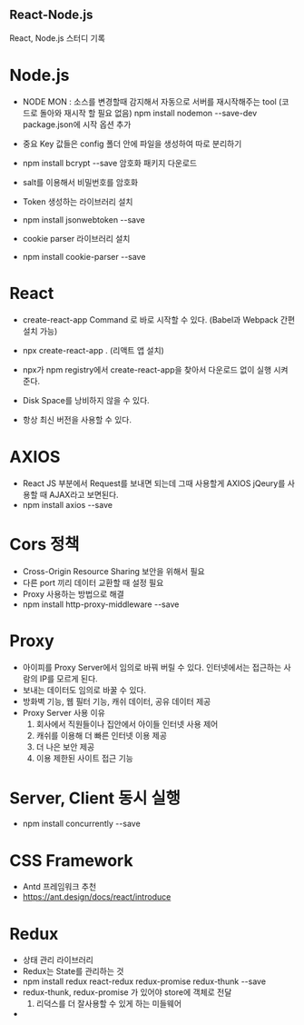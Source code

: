 ## React-Node.js

React, Node.js 스터디 기록

# Node.js
- NODE MON : 소스를 변경할때 감지해서 자동으로 서버를 재시작해주는 tool
            (코드로 돌아와 재시작 할 필요 없음)
            npm install nodemon --save-dev
            package.json에 시작 옵션 추가

- 중요 Key 값들은 config 폴더 안에 파일을 생성하여 따로 분리하기 

- npm install bcrypt --save  암호화 패키지 다운로드 
- salt를 이용해서 비밀번호를 암호화 

- Token 생성하는 라이브러리 설치
- npm install jsonwebtoken --save

- cookie parser 라이브러리 설치
- npm install cookie-parser --save 

# React
- create-react-app Command 로 바로 시작할 수 있다. 
(Babel과 Webpack 간편 설치 가능)

- npx create-react-app . (리액트 앱 설치)
- npx가 npm registry에서 create-react-app을 찾아서 다운로드 없이 실행 시켜준다.
- Disk Space를 낭비하지 않을 수 있다.
- 항상 최신 버전을 사용할 수 있다. 

# AXIOS
- React JS 부분에서 Request를 보내면 되는데
  그때 사용할게 AXIOS jQeury를 사용할 때 AJAX라고 보면된다.
- npm install axios --save

# Cors 정책 
- Cross-Origin Resource Sharing 보안을 위해서 필요
- 다른 port 끼리 데이터 교환할 때 설정 필요 
- Proxy 사용하는 방법으로 해결 
- npm install http-proxy-middleware --save 

# Proxy
- 아이피를 Proxy Server에서 임의로 바꿔 버릴 수 있다. 
  인터넷에서는 접근하는 사람의 IP를 모르게 된다.
- 보내는 데이터도 임의로 바꿀 수 있다.
- 방화벽 기능, 웹 필터 기능, 캐쉬 데이터, 공유 데이터 제공
- Proxy Server 사용 이유
  1. 회사에서 직원들이나 집안에서 아이들 인터넷 사용 제어 
  2. 캐쉬를 이용해 더 빠른 인터넷 이용 제공
  3. 더 나은 보안 제공
  4. 이용 제한된 사이트 접근 기능 

# Server, Client 동시 실행 
- npm install concurrently --save

# CSS Framework
- Antd 프레임워크 추천
- https://ant.design/docs/react/introduce 

# Redux
- 상태 관리 라이브러리 
- Redux는 State를 관리하는 것
- npm install redux react-redux redux-promise redux-thunk --save
- redux-thunk, redux-promise 가 있어야 store에 객체로 전달 
  1. 리덕스를 더 잘사용할 수 있게 하는 미들웨어
- 

